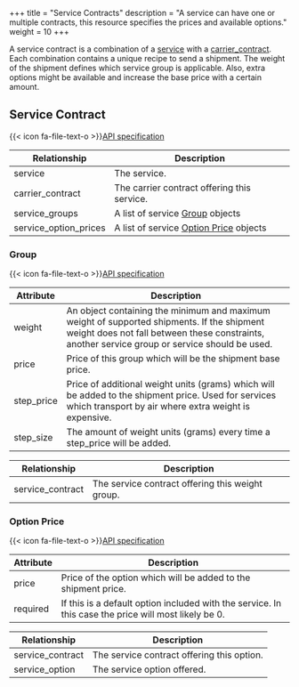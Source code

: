 +++
title = "Service Contracts"
description = "A service can have one or multiple contracts, this resource specifies the prices and available options."
weight = 10
+++

A service contract is a combination of a [service](/api/resources/services/) with a [carrier_contract](/api/resources/carrier-contracts/). Each combination contains a unique recipe to send a shipment. The weight of the shipment defines which service group is applicable. Also, extra options might be available and increase the base price with a certain amount.

## Service Contract

{{< icon fa-file-text-o >}}[API specification](https://docs.myparcel.com/api-specification#/ServiceContracts)

Relationship          | Description
--------------------- | -----------
service               | The service.
carrier_contract      | The carrier contract offering this service.
service_groups        | A list of service [Group](/api/resources/service-contracts/#group) objects
service_option_prices | A list of service [Option Price](/api/resources/service-contracts/#option-price) objects

### Group

{{< icon fa-file-text-o >}}[API specification](https://docs.myparcel.com/api-specification#/ServiceGroups)

Attribute  | Description
---------- | -----------
weight     | An object containing the minimum and maximum weight of supported shipments. If the shipment weight does not fall between these constraints, another service group or service should be used.
price      | Price of this group which will be the shipment base price.
step_price | Price of additional weight units (grams) which will be added to the shipment price. Used for services which transport by air where extra weight is expensive.
step_size  | The amount of weight units (grams) every time a step_price will be added.

Relationship     | Description
---------------- | -----------
service_contract | The service contract offering this weight group.

### Option Price

{{< icon fa-file-text-o >}}[API specification](https://docs.myparcel.com/api-specification#/ServiceOptionPrices)

Attribute | Description
--------- | -----------
price     | Price of the option which will be added to the shipment price.
required  | If this is a default option included with the service. In this case the price will most likely be 0.

Relationship     | Description
---------------- | -----------
service_contract | The service contract offering this option.
service_option   | The service option offered.
